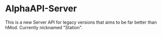 # AlphaAPI-Server

This is a new Server API for legacy versions that aims to be far better than hMod. 
Currently nicknamed "Station".

